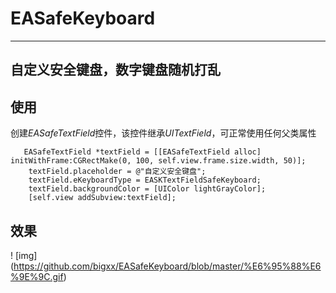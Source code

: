 # EASafeKeyboard
---

自定义安全键盘，数字键盘随机打乱    
---
## 使用
创建*EASafeTextField*控件，该控件继承*UITextField*，可正常使用任何父类属性
```
   EASafeTextField *textField = [[EASafeTextField alloc] initWithFrame:CGRectMake(0, 100, self.view.frame.size.width, 50)];
    textField.placeholder = @"自定义安全键盘";
    textField.eKeyboardType = EASKTextFieldSafeKeyboard;
    textField.backgroundColor = [UIColor lightGrayColor];
    [self.view addSubview:textField];
```


## 效果
! [img] (https://github.com/bigxx/EASafeKeyboard/blob/master/%E6%95%88%E6%9E%9C.gif)
